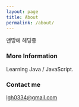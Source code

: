 ```yaml
---
layout: page
title: About
permalink: /about/
---
```


<!-- title: 대소문자 유의-->

맨땅에 헤딩중

### More Information

Learning Java / JavaScript.

### Contact me

[lgh0334@gmail.com](mailto:lgh0334@gmail.com)
